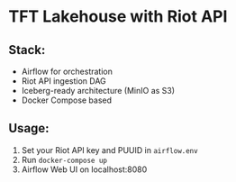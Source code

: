 # TFT Lakehouse with Riot API

## Stack:
- Airflow for orchestration
- Riot API ingestion DAG
- Iceberg-ready architecture (MinIO as S3)
- Docker Compose based

## Usage:
1. Set your Riot API key and PUUID in `airflow.env`
2. Run `docker-compose up`
3. Airflow Web UI on localhost:8080
